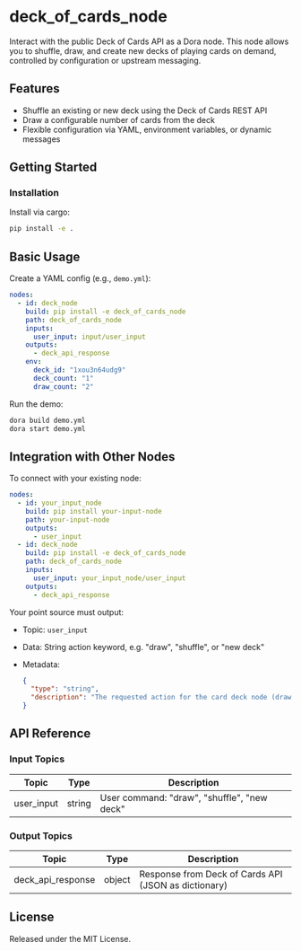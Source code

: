 # deck_of_cards_node

Interact with the public Deck of Cards API as a Dora node. This node allows you to shuffle, draw, and create new decks of playing cards on demand, controlled by configuration or upstream messaging.

## Features
- Shuffle an existing or new deck using the Deck of Cards REST API
- Draw a configurable number of cards from the deck
- Flexible configuration via YAML, environment variables, or dynamic messages

## Getting Started

### Installation
Install via cargo:
```bash
pip install -e .
````

## Basic Usage

Create a YAML config (e.g., `demo.yml`):

```yaml
nodes:
  - id: deck_node
    build: pip install -e deck_of_cards_node
    path: deck_of_cards_node
    inputs:
      user_input: input/user_input
    outputs:
      - deck_api_response
    env:
      deck_id: "1xou3n64udg9"
      deck_count: "1"
      draw_count: "2"
```

Run the demo:

```bash
dora build demo.yml
dora start demo.yml
```


## Integration with Other Nodes

To connect with your existing node:

```yaml
nodes:
  - id: your_input_node
    build: pip install your-input-node
    path: your-input-node
    outputs:
      - user_input
  - id: deck_node
    build: pip install -e deck_of_cards_node
    path: deck_of_cards_node
    inputs:
      user_input: your_input_node/user_input
    outputs:
      - deck_api_response
```

Your point source must output:

* Topic: `user_input`
* Data: String action keyword, e.g. "draw", "shuffle", or "new deck"
* Metadata:

  ```json
  {
    "type": "string",
    "description": "The requested action for the card deck node (draw, shuffle, new_deck)"
  }
  ```

## API Reference

### Input Topics

| Topic        | Type   | Description                                 |
| ------------| -------|---------------------------------------------|
| user_input  | string | User command: "draw", "shuffle", "new deck" |

### Output Topics

| Topic             | Type    | Description                                         |
| -----------------|---------|-----------------------------------------------------|
| deck_api_response | object  | Response from Deck of Cards API (JSON as dictionary)|


## License

Released under the MIT License.
